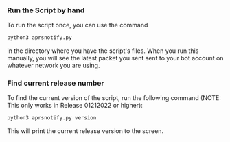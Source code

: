 ### Run the Script by hand
To run the script once, you can use the command
```bash
python3 aprsnotify.py
```
in the directory where you have the script's files. When you run this manually, you will see the latest packet you sent sent to your bot account on whatever network you are using.

### Find current release number
To find the current version of the script, run the following command (NOTE: This only works in Release 01212022 or higher):
```bash
python3 aprsnotify.py version
```
This will print the current release version to the screen.